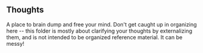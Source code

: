 ## Thoughts
A place to brain dump and free your mind. Don't get caught up in organizing here -- this folder is mostly about clarifying your thoughts by externalizing them, and is not intended to be organized reference material. It can be messy!